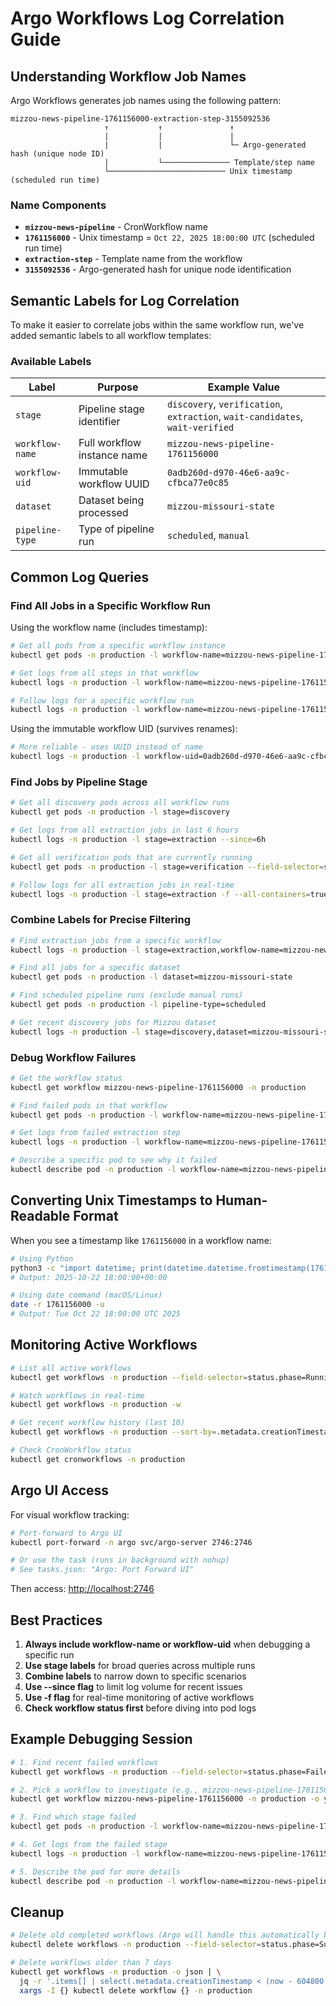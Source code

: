 # Argo Workflows Log Correlation Guide

## Understanding Workflow Job Names

Argo Workflows generates job names using the following pattern:

```text
mizzou-news-pipeline-1761156000-extraction-step-3155092536
                     ↑           ↑               ↑
                     |           |               |
                     |           |               └─ Argo-generated hash (unique node ID)
                     |           └─────────────── Template/step name
                     └────────────────────────── Unix timestamp (scheduled run time)
```

### Name Components

- **`mizzou-news-pipeline`** - CronWorkflow name
- **`1761156000`** - Unix timestamp = `Oct 22, 2025 18:00:00 UTC` (scheduled run time)
- **`extraction-step`** - Template name from the workflow
- **`3155092536`** - Argo-generated hash for unique node identification

## Semantic Labels for Log Correlation

To make it easier to correlate jobs within the same workflow run, we've added semantic labels to all workflow templates:

### Available Labels

| Label | Purpose | Example Value |
|-------|---------|---------------|
| `stage` | Pipeline stage identifier | `discovery`, `verification`, `extraction`, `wait-candidates`, `wait-verified` |
| `workflow-name` | Full workflow instance name | `mizzou-news-pipeline-1761156000` |
| `workflow-uid` | Immutable workflow UUID | `0adb260d-d970-46e6-aa9c-cfbca77e0c85` |
| `dataset` | Dataset being processed | `mizzou-missouri-state` |
| `pipeline-type` | Type of pipeline run | `scheduled`, `manual` |

## Common Log Queries

### Find All Jobs in a Specific Workflow Run

Using the workflow name (includes timestamp):

```bash
# Get all pods from a specific workflow instance
kubectl get pods -n production -l workflow-name=mizzou-news-pipeline-1761156000

# Get logs from all steps in that workflow
kubectl logs -n production -l workflow-name=mizzou-news-pipeline-1761156000 --all-containers=true

# Follow logs for a specific workflow run
kubectl logs -n production -l workflow-name=mizzou-news-pipeline-1761156000 --all-containers=true -f
```

Using the immutable workflow UID (survives renames):

```bash
# More reliable - uses UUID instead of name
kubectl logs -n production -l workflow-uid=0adb260d-d970-46e6-aa9c-cfbca77e0c85 --all-containers=true
```

### Find Jobs by Pipeline Stage

```bash
# Get all discovery pods across all workflow runs
kubectl get pods -n production -l stage=discovery

# Get logs from all extraction jobs in last 6 hours
kubectl logs -n production -l stage=extraction --since=6h

# Get all verification pods that are currently running
kubectl get pods -n production -l stage=verification --field-selector=status.phase=Running

# Follow logs for all extraction jobs in real-time
kubectl logs -n production -l stage=extraction -f --all-containers=true
```

### Combine Labels for Precise Filtering

```bash
# Find extraction jobs from a specific workflow
kubectl logs -n production -l stage=extraction,workflow-name=mizzou-news-pipeline-1761156000

# Find all jobs for a specific dataset
kubectl get pods -n production -l dataset=mizzou-missouri-state

# Find scheduled pipeline runs (exclude manual runs)
kubectl get pods -n production -l pipeline-type=scheduled

# Get recent discovery jobs for Mizzou dataset
kubectl logs -n production -l stage=discovery,dataset=mizzou-missouri-state --since=24h
```

### Debug Workflow Failures

```bash
# Get the workflow status
kubectl get workflow mizzou-news-pipeline-1761156000 -n production

# Find failed pods in that workflow
kubectl get pods -n production -l workflow-name=mizzou-news-pipeline-1761156000 --field-selector=status.phase=Failed

# Get logs from failed extraction step
kubectl logs -n production -l workflow-name=mizzou-news-pipeline-1761156000,stage=extraction --tail=100

# Describe a specific pod to see why it failed
kubectl describe pod -n production -l workflow-name=mizzou-news-pipeline-1761156000,stage=extraction
```

## Converting Unix Timestamps to Human-Readable Format

When you see a timestamp like `1761156000` in a workflow name:

```bash
# Using Python
python3 -c "import datetime; print(datetime.datetime.fromtimestamp(1761156000, tz=datetime.timezone.utc))"
# Output: 2025-10-22 18:00:00+00:00

# Using date command (macOS/Linux)
date -r 1761156000 -u
# Output: Tue Oct 22 18:00:00 UTC 2025
```

## Monitoring Active Workflows

```bash
# List all active workflows
kubectl get workflows -n production --field-selector=status.phase=Running

# Watch workflows in real-time
kubectl get workflows -n production -w

# Get recent workflow history (last 10)
kubectl get workflows -n production --sort-by=.metadata.creationTimestamp | tail -10

# Check CronWorkflow status
kubectl get cronworkflows -n production
```

## Argo UI Access

For visual workflow tracking:

```bash
# Port-forward to Argo UI
kubectl port-forward -n argo svc/argo-server 2746:2746

# Or use the task (runs in background with nohup)
# See tasks.json: "Argo: Port Forward UI"
```

Then access: <http://localhost:2746>

## Best Practices

1. **Always include workflow-name or workflow-uid** when debugging a specific run
1. **Use stage labels** for broad queries across multiple runs
1. **Combine labels** to narrow down to specific scenarios
1. **Use --since flag** to limit log volume for recent issues
1. **Use -f flag** for real-time monitoring of active workflows
1. **Check workflow status first** before diving into pod logs

## Example Debugging Session

```bash
# 1. Find recent failed workflows
kubectl get workflows -n production --field-selector=status.phase=Failed --sort-by=.metadata.creationTimestamp | tail -5

# 2. Pick a workflow to investigate (e.g., mizzou-news-pipeline-1761156000)
kubectl get workflow mizzou-news-pipeline-1761156000 -n production -o yaml

# 3. Find which stage failed
kubectl get pods -n production -l workflow-name=mizzou-news-pipeline-1761156000 --field-selector=status.phase=Failed

# 4. Get logs from the failed stage
kubectl logs -n production -l workflow-name=mizzou-news-pipeline-1761156000,stage=extraction --tail=200

# 5. Describe the pod for more details
kubectl describe pod -n production -l workflow-name=mizzou-news-pipeline-1761156000,stage=extraction
```

## Cleanup

```bash
# Delete old completed workflows (Argo will handle this automatically based on successfulJobsHistoryLimit)
kubectl delete workflows -n production --field-selector=status.phase=Succeeded --dry-run=client

# Delete workflows older than 7 days
kubectl get workflows -n production -o json | \
  jq -r '.items[] | select(.metadata.creationTimestamp < (now - 604800 | strftime("%Y-%m-%dT%H:%M:%SZ"))) | .metadata.name' | \
  xargs -I {} kubectl delete workflow {} -n production
```
